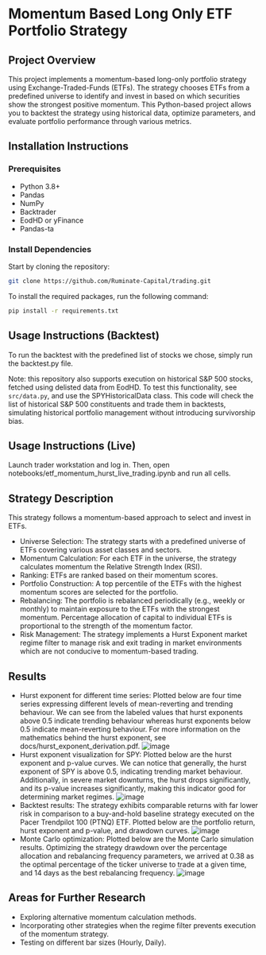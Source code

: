 # Momentum Based Long Only ETF Portfolio Strategy

## Project Overview
This project implements a momentum-based long-only portfolio strategy using Exchange-Traded-Funds (ETFs). The strategy chooses ETFs from a predefined universe to identify and invest in based on which securities show the strongest positive momentum. This Python-based project allows you to backtest the strategy using historical data, optimize parameters, and evaluate portfolio performance through various metrics. 

## Installation Instructions
### Prerequisites
- Python 3.8+
- Pandas
- NumPy
- Backtrader
- EodHD or yFinance
- Pandas-ta
### Install Dependencies
Start by cloning the repository: 
```bash
git clone https://github.com/Ruminate-Capital/trading.git
```
To install the required packages, run the following command:

```bash
pip install -r requirements.txt
```
## Usage Instructions (Backtest)
To run the backtest with the predefined list of stocks we chose, simply run the backtest.py file. 

Note: this repository also supports execution on historical S&P 500 stocks, fetched using delisted data from EodHD. To test this functionality, see ``` src/data.py```, and use the SPYHistoricalData class. This code will check the list of historical S&P 500 constituents and trade them in backtests, simulating historical portfolio management without introducing survivorship bias. 

## Usage Instructions (Live)
Launch trader workstation and log in. Then, open notebooks/etf_momentum_hurst_live_trading.ipynb and run all cells. 

## Strategy Description
This strategy follows a momentum-based approach to select and invest in ETFs.
- Universe Selection: The strategy starts with a predefined universe of ETFs covering various asset classes and 
sectors.
- Momentum Calculation: For each ETF in the universe, the strategy calculates momentum the Relative Strength Index (RSI).
- Ranking: ETFs are ranked based on their momentum scores.
- Portfolio Construction: A top percentile of the ETFs with the highest momentum scores are selected for the portfolio.
- Rebalancing: The portfolio is rebalanced periodically (e.g., weekly or monthly) to maintain exposure to the ETFs with the strongest momentum. Percentage allocation of capital to individual ETFs is proportional to the strength of the momentum factor.
- Risk Management: The strategy implements a Hurst Exponent market regime filter to manage risk and exit trading in market environments which are not conducive to momentum-based trading.

## Results
- Hurst exponent for different time series: Plotted below are four time series expressing different levels of mean-reverting and trending behaviour. We can see from the labeled values that hurst exponents above 0.5 indicate trending behaviour whereas hurst exponents below 0.5 indicate mean-reverting behaviour. For more information on the mathematics behind the hurst exponent, see docs/hurst_exponent_derivation.pdf.
![image](https://github.com/TaejusYee2001/Portfolio_Momentum_Strategy/blob/main/results/hurst_exponent_for_different_time_series.png)
- Hurst exponent visualization for SPY: Plotted below are the hurst exponent and p-value curves. We can notice that generally, the hurst exponent of SPY is above 0.5, indicating trending market behaviour. Additionally, in severe market downturns, the hurst drops significantly, and its p-value increases significantly, making this indicator good for determining market regimes.
![image](https://github.com/TaejusYee2001/Portfolio_Momentum_Strategy/blob/main/results/hurst_exponent_visualization.png)
- Backtest results: The strategy exhibits comparable returns with far lower risk in comparison to a buy-and-hold baseline strategy executed on the Pacer Trendpilot 100 (PTNQ) ETF. Plotted below are the portfolio return, hurst exponent and p-value, and drawdown curves.
![image](https://github.com/TaejusYee2001/Portfolio_Momentum_Strategy/blob/main/results/etf_portfolio_momentum_backtest.png)
- Monte Carlo optimization: Plotted below are the Monte Carlo simulation results. Optimizing the strategy drawdown over the percentage allocation and rebalancing frequency parameters, we arrived at 0.38 as the optimal percentage of the ticker universe to trade at a given time, and 14 days as the best rebalancing frequency.
![image](https://github.com/TaejusYee2001/Portfolio_Momentum_Strategy/blob/main/results/monte_carlo_results.png)

## Areas for Further Research
- Exploring alternative momentum calculation methods.
- Incorporating other strategies when the regime filter prevents execution of the momentum strategy.
- Testing on different bar sizes (Hourly, Daily). 
